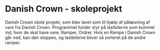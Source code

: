 # Danish Crown - skoleprojekt

Danish Crown skole projekt, som blev lavet som til hjælp af pålæsning af vare fra Danish Crown.
Programmet holder styr på lastbilerne som kommer ind, hvor de skal have vare, Ramper, Ordrer.
Hvis en Rampe i Danish Crown går ned, kan den stoppes, og lastbilerne bliver så sorteret på de andre ramper.
